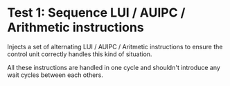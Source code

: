 # Test 1: Sequence LUI / AUIPC / Arithmetic instructions

Injects a set of alternating LUI / AUIPC / Aritmetic instructions
to ensure the control unit correctly handles this kind of situation.

All these instructions are handled in one cycle and shouldn't introduce any
wait cycles between each others.
